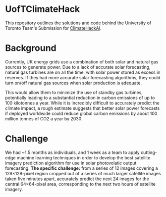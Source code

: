 # UofTClimateHack

This repository outlines the solutions and code behind the University of Toronto Team's Submission for [ClimateHackAI](https://climatehack.ai/).

# Background
Currently, UK energy grids use a combination of both solar and natural gas sources to generate power. Due to a lack of accurate solar forecasting, natural gas turbines are on all the time, with solar power stored as excess in reserves. If they had more accurate solar forecasting algorithms, they could turn on/off natural gas sources when solar production is adequate. 

This would allow them to minimize the use of standby gas turbines, potentially leading to a substantial reduction in carbon emissions of up to 100 kilotonnes a year. While it is incredibly difficult to accurately predict the climate impact, a rough estimate suggests that better solar power forecasts if deployed worldwide could reduce global carbon emissions by about 100 million tonnes of CO2 a year by 2030.

# Challenge
We had ~1.5 months as individuals, and 1 week as a team to apply cutting-edge machine learning techniques in order to develop the best satellite imagery prediction algorithm for use in solar photovolatic output forecasting. **The specific challenge:** from a series of 12 images covering a 128×128-pixel region cropped out of a series of much larger satellite images taken five minutes apart, accurately predict the next 24 images for the central 64×64-pixel area, corresponding to the next two hours of satellite imagery.
